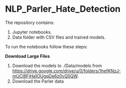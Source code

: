 # NLP_Parler_Hate_Detection

The repository contains:
1. Jupyter notebooks.
2. Data folder with CSV files and trained models.


To run the notebooks follow these steps:

__Download Large Files__
1. Download the models to ./Data/models from https://drive.google.com/drive/u/0/folders/1hefKNzJ-mUCl8FjHa1OUgqDe6z0vQ5QW.
2. Download the Parler data
